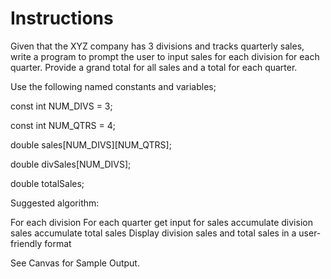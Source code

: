 # Instructions  

Given that the XYZ company has 3 divisions and tracks quarterly sales, write a program to prompt the user to input sales for each division for each quarter.  Provide a grand total for all sales and a total for each quarter.

Use the following named constants and variables;

const int NUM_DIVS = 3;

const int NUM_QTRS = 4;

double sales[NUM_DIVS][NUM_QTRS];

double divSales[NUM_DIVS];  

double totalSales;

Suggested algorithm:

For each division
For each quarter
get input for sales
accumulate division sales
accumulate total sales
Display division sales and total sales in a user-friendly format

 See Canvas for Sample Output.